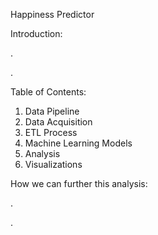 Happiness Predictor

Introduction: 

. 

. 


Table of Contents:
1. Data Pipeline
2. Data Acquisition
3. ETL Process
4. Machine Learning Models
5. Analysis
6. Visualizations

How we can further this analysis:

. 

. 




